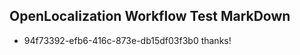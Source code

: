 ## OpenLocalization Workflow Test MarkDown
* 94f73392-efb6-416c-873e-db15df03f3b0 thanks!

<!--HONumber=Jul16_HO4-->


